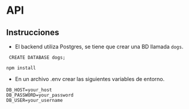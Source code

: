 # API

## Instrucciones 

- El backend utiliza Postgres, se tiene que crear una BD llamada `dogs`.

```
 CREATE DATABASE dogs;
```

```
npm install 
```

- En un archivo .env crear las siguientes variables de entorno.
```
DB_HOST=your_host
DB_PASSWORD=your_password
DB_USER=your_username
```